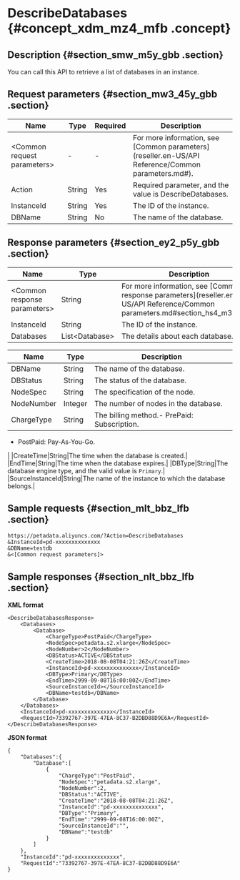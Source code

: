 # DescribeDatabases {#concept_xdm_mz4_mfb .concept}

## Description {#section_smw_m5y_gbb .section}

You can call this API to retrieve a list of databases in an instance.

## Request parameters {#section_mw3_45y_gbb .section}

|Name|Type|Required|Description|
|----|----|--------|-----------|
|<Common request parameters\>|-|-|For more information, see [Common parameters](reseller.en-US/API Reference/Common parameters.md#).|
|Action|String|Yes|Required parameter, and the value is DescribeDatabases.|
|InstanceId|String|Yes|The ID of the instance.|
|DBName|String|No|The name of the database.|

## Response parameters {#section_ey2_p5y_gbb .section}

|Name|Type|Description|
|----|----|-----------|
|<Common response parameters\>|String|For more information, see [Common response parameters](reseller.en-US/API Reference/Common parameters.md#section_hs4_m3y_gbb).|
|InstanceId|String |The ID of the instance.|
|Databases|List<Database\>|The details about each database.|

|Name|Type|Description|
|----|----|-----------|
|DBName|String|The name of the database.|
|DBStatus|String|The status of the database.|
|NodeSpec|String|The specification of the node.|
|NodeNumber|Integer|The number of nodes in the database.|
|ChargeType|String|The billing method.-   PrePaid: Subscription.
-   PostPaid: Pay-As-You-Go.

|
|CreateTime|String|The time when the database is created.|
|EndTime|String|The time when the database expires.|
|DBType|String|The database engine type, and the valid value is `Primary`.|
|SourceInstanceId|String|The name of the instance to which the database belongs.|

## Sample requests {#section_mlt_bbz_lfb .section}

```
https://petadata.aliyuncs.com/?Action=DescribeDatabases
&InstanceId=pd-xxxxxxxxxxxxxx
&DBName=testdb
&<[Common request parameters]>
```

## Sample responses {#section_nlt_bbz_lfb .section}

**XML format**

```
<DescribeDatabasesResponse>  
	<Databases>
		<Database>
			<ChargeType>PostPaid</ChargeType>
			<NodeSpec>petadata.s2.xlarge</NodeSpec>
			<NodeNumber>2</NodeNumber>
			<DBStatus>ACTIVE</DBStatus>
			<CreateTime>2018-08-08T04:21:26Z</CreateTime>
			<InstanceId>pd-xxxxxxxxxxxxxx</InstanceId>
			<DBType>Primary</DBType>
			<EndTime>2999-09-08T16:00:00Z</EndTime>
			<SourceInstanceId></SourceInstanceId>
			<DBName>testdb</DBName>
		</Database>
	</Databases>
	<InstanceId>pd-xxxxxxxxxxxxxx</InstanceId>
	<RequestId>73392767-397E-47EA-8C37-B2DBD88D9E6A</RequestId>
</DescribeDatabasesResponse>
```

**JSON format**

```
{
    "Databases":{
        "Database":[
            {
                "ChargeType":"PostPaid",
                "NodeSpec":"petadata.s2.xlarge",
                "NodeNumber":2,
                "DBStatus":"ACTIVE",
                "CreateTime":"2018-08-08T04:21:26Z",
                "InstanceId":"pd-xxxxxxxxxxxxxx",
                "DBType":"Primary",
                "EndTime":"2999-09-08T16:00:00Z",
                "SourceInstanceId":"",
                "DBName":"testdb"
            }
        ]
    },
    "InstanceId":"pd-xxxxxxxxxxxxxx",
    "RequestId":"73392767-397E-47EA-8C37-B2DBD88D9E6A"
}
```

